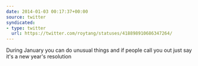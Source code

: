 ```yaml
---
date: 2014-01-03 00:17:37+00:00
source: twitter
syndicated:
- type: twitter
  url: https://twitter.com/roytang/statuses/418898910686347264/
---
```


During January you can do unusual things and if people call you out just say it's a new year's resolution